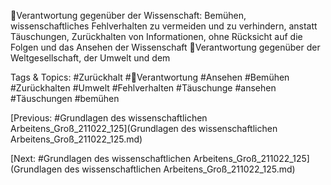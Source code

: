 Verantwortung gegenüber der Wissenschaft: Bemühen, wissenschaftliches 
Fehlverhalten zu vermeiden und zu verhindern, anstatt Täuschungen, 
Zurückhalten von Informationen, ohne Rücksicht auf die Folgen und das 
Ansehen der Wissenschaft
Verantwortung gegenüber der Weltgesellschaft, der Umwelt und dem 

   Tags & Topics:
   #Zurückhalt
   #Verantwortung
   #Ansehen
   #Bemühen
   #Zurückhalten
   #Umwelt
   #Fehlverhalten
   #Täuschunge
   #ansehen
   #Täuschungen
   #bemühen

[Previous: #Grundlagen des wissenschaftlichen Arbeitens_Groß_211022_125](Grundlagen des wissenschaftlichen Arbeitens_Groß_211022_125.md)

[Next: #Grundlagen des wissenschaftlichen Arbeitens_Groß_211022_125](Grundlagen des wissenschaftlichen Arbeitens_Groß_211022_125.md)
